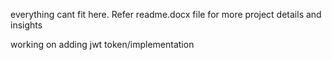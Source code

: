 everything cant fit here. Refer readme.docx file for more project details and insights

working on adding jwt token/implementation
